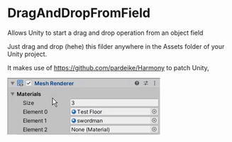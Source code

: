 # DragAndDropFromField
Allows Unity to start a drag and drop operation from an object field

Just drag and drop (hehe) this filder anywhere in the Assets folder of your Unity project.

It makes use of https://github.com/pardeike/Harmony to patch Unity,

![Short video showing the feature](example.gif)
